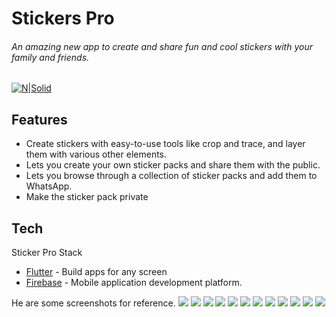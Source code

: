 # Stickers Pro
###### An amazing new app to create and share fun and cool stickers with your family and friends.
[![N|Solid](https://cldup.com/dTxpPi9lDf.thumb.png)](https://nodesource.com/products/nsolid)

## Features

- Create stickers with easy-to-use tools like crop and trace, and layer them with various other elements.
- Lets you create your own sticker packs and share them with the public.
- Lets you browse through a collection of sticker packs and add them to WhatsApp.
- Make the sticker pack private




## Tech

Sticker Pro Stack

- [Flutter](https://flutter.dev/) - Build apps for any screen
- [Firebase](https://firebase.google.com/
) - Mobile application development platform.



He are some screenshots for reference.
![](https://github.com/bhavishassai/stickerspro_readme/blob/main/screenshots/1.jpeg?raw=true)
![](https://github.com/bhavishassai/stickerspro_readme/blob/main/screenshots/2.jpeg?raw=true)
![](https://github.com/bhavishassai/stickerspro_readme/blob/main/screenshots/3.jpeg?raw=true)
![](https://github.com/bhavishassai/stickerspro_readme/blob/main/screenshots/4.jpeg?raw=true)
![](https://github.com/bhavishassai/stickerspro_readme/blob/main/screenshots/5.jpeg?raw=true)
![](https://github.com/bhavishassai/stickerspro_readme/blob/main/screenshots/6.jpeg?raw=true)
![](https://github.com/bhavishassai/stickerspro_readme/blob/main/screenshots/7.jpeg?raw=true)
![](https://github.com/bhavishassai/stickerspro_readme/blob/main/screenshots/8.jpeg?raw=true)
![](https://github.com/bhavishassai/stickerspro_readme/blob/main/screenshots/9.jpeg?raw=true)
![](https://github.com/bhavishassai/stickerspro_readme/blob/main/screenshots/10.jpeg?raw=true)
![](https://github.com/bhavishassai/stickerspro_readme/blob/main/screenshots/11.jpeg?raw=true)
![](https://github.com/bhavishassai/stickerspro_readme/blob/main/screenshots/12.jpeg?raw=true)
